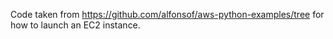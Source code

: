 Code taken from https://github.com/alfonsof/aws-python-examples/tree for how to launch an EC2 instance.
